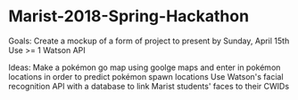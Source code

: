 # Marist-2018-Spring-Hackathon

Goals:
Create a mockup of a form of project to present by Sunday, April 15th
Use >= 1 Watson API

Ideas:
Make a pokémon go map using goolge maps and enter in pokémon locations in order to predict pokémon spawn locations
Use Watson's facial recognition API with a database to link Marist students' faces to their CWIDs
